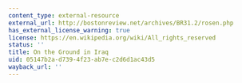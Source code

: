 ```yaml
---
content_type: external-resource
external_url: http://bostonreview.net/archives/BR31.2/rosen.php
has_external_license_warning: true
license: https://en.wikipedia.org/wiki/All_rights_reserved
status: ''
title: On the Ground in Iraq
uid: 05147b2a-d739-4f23-ab7e-c2d6d1ac43d5
wayback_url: ''
---
```

